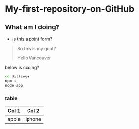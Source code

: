 # My-first-repository-on-GitHub
## What am I doing? 

- is this a point form? 

>So this is my quot?
> 
>Hello Vancouver

below is coding? 
```sh
cd dillinger
npm i
node app
```

### table
|Col 1 | Col 2|
|---|---|
|apple|iphone|
